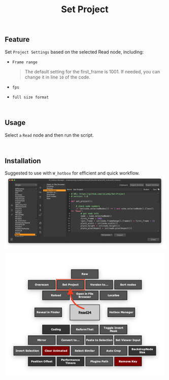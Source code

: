 <h1 align='center'>
  Set Project
</h1>

<br />

## Feature
Set `Project Settings` based on the selected Read node, including:
- `Frame range`

    > The default setting for the first_frame is 1001. If needed, you can change it in line `10` of the code.

- `fps`
- `full size format`

<br />

## Usage
Select `a` `Read` node and then run the script.

<br />

## Installation
Suggested to use with `W_hotbox` for efficient and quick workflow.
![](./images/use_01.png)

![](./images/use_02.png)
